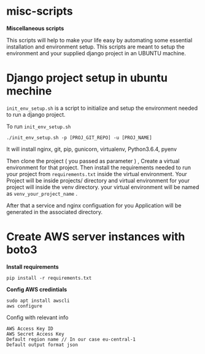 # misc-scripts
**Miscellaneous scripts**

This scripts will help to make your life easy by automating some essential installation and environment setup. 
This scripts are meant to setup the environment and your supplied django project in an UBUNTU machine.  

# Django project setup in ubuntu mechine

`init_env_setup.sh` is a script to initialize and setup the environment needed to run a django project.

To run `init_env_setup.sh` 

`./init_env_setup.sh -p [PROJ_GIT_REPO] -u [PROJ_NAME]`

It will install nginx, git, pip, gunicorn, virtualenv, Python3.6.4, pyenv

Then clone the project ( you passed as parameter ) , Create a virtual environment for that project.
Then install the requirements needed to run your project from `requirements.txt` inside the virtual environment. 
Your Project will be inside projects/ directory and virtual environment for your project will inside the venv 
directory. your virtual environment will be named as `venv_your_project_name` .

After that a service and nginx configuation for you Application will be generated in the associated directory.

# Create AWS server instances with boto3

**Install requirements**

`pip install -r requirements.txt`

**Config AWS credintials**

```
sudo apt install awscli
aws configure
```
Config with relevant info 
```
AWS Access Key ID 
AWS Secret Access Key
Default region name // In our case eu-central-1
Default output format json
```
